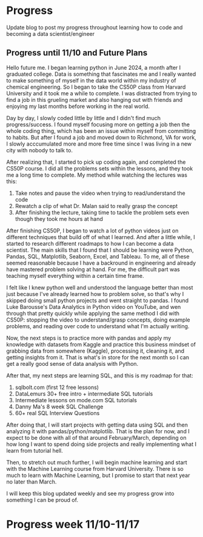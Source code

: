 # Progress
Update blog to post my progress throughout learning how to code and becoming a data scientist/engineer

## Progress until 11/10 and Future Plans

Hello future me. I began learning python in June 2024, a month after I graduated college. Data is something that fascinates me and I really wanted to make something of myself in the data world within my industry of chemical engineering. So I began to take the CS50P class from Harvard University and it took me a while to complete. I was distracted from trying to find a job in this grueling market and also hanging out with friends and enjoying my last months before working in the real world.

Day by day, I slowly coded little by little and I didn't find much progress/success. I found myself focusing more on getting a job then the whole coding thing, which has been an issue within myself from committing to habits. But after I found a job and moved down to Richmond, VA for work, I slowly acccumulated more and more free time since I was living in a new city with nobody to talk to.

After realizing that, I started to pick up coding again, and completed the CS50P course. I did all the problems sets within the lessons, and they took me a long time to complete. My method while watching the lectures was this: 

1. Take notes and pause the video when trying to read/understand the code
2. Rewatch a clip of what Dr. Malan said to really grasp the concept
3. After finishing the lecture, taking time to tackle the problem sets even though they took me hours at hand

After finishing CS50P, I began to watch a lot of python videos just on different techniques that build off of what I learned. And after a little while, I started to research different roadmaps to how I can become a data scientist. The main skills that I found that I should be learning were Python, Pandas, SQL, Matplotlib, Seaborn, Excel, and Tableau. To me, all of these seemed reasonable because I have a backround in engineering and already have mastered problem solving at hand. For me, the difficult part was teaching myself everything within a certain time frame.

I felt like I knew python well and understood the language better than most just because I've already learned how to problem solve, so that's why I skipped doing small python projects and went straight to pandas. I found Luke Barousse's Data Analytics in Python video on YouTube, and wen through that pretty quickly while applying the same method I did with CS50P: stopping the video to understand/grasp concepts, doing example problems, and reading over code to understand what I'm actually writing.

Now, the next steps is to practice more with pandas and apply my knowledge with datasets from Kaggle and practice this business mindset of grabbing data from somewhere (Kaggle), processing it, cleaning it, and getting insights from it. That is what's in store for the next month so I can get a really good sense of data analysis with Python.

After that, my next steps are learning SQL, and this is my roadmap for that:

1. sqlbolt.com (first 12 free lessons)
2. DataLemurs 30+ free intro + intermediate SQL tutorials
3. Intermediate lessons on mode.com SQL tutorials
4. Danny Ma's 8 week SQL Challenge
5. 60+ real SQL Interview Questions

After doing that, I will start projects with getting data using SQL and then analyzing it with pandas/python/matplotlib. That is the plan for now, and I expect to be done with all of that around February/March, depending on how long I want to spend doing side projects and really implementing what I learn from tutorial hell.

Then, to stretch out much further, I will begin machine learning and start with the Machine Learning course from Harvard University. There is so much to learn with Machine Learning, but I promise to start that next year no later than March.

I will keep this blog updated weekly and see my progress grow into something I can be proud of.

# Progress week 11/10-11/17
